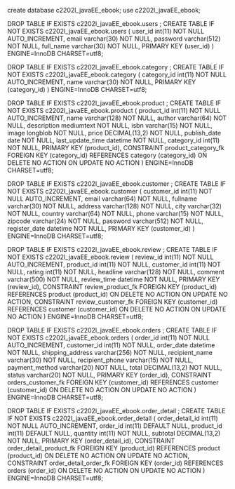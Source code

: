 create database c2202l_javaEE_ebook;
use c2202l_javaEE_ebook;

DROP TABLE IF EXISTS c2202l_javaEE_ebook.users ;
CREATE TABLE IF NOT EXISTS c2202l_javaEE_ebook.users (
	user_id int(11) NOT NULL AUTO_INCREMENT,
	email varchar(30) NOT NULL,
	password varchar(512) NOT NULL,
	full_name varchar(30) NOT NULL,
	PRIMARY KEY (user_id)
) ENGINE=InnoDB CHARSET=utf8;

DROP TABLE IF EXISTS c2202l_javaEE_ebook.category ;
CREATE TABLE IF NOT EXISTS c2202l_javaEE_ebook.category (
	category_id int(11) NOT NULL AUTO_INCREMENT,
	name varchar(30) NOT NULL,
	PRIMARY KEY (category_id) 
) ENGINE=InnoDB CHARSET=utf8;

DROP TABLE IF EXISTS c2202l_javaEE_ebook.product ;
CREATE TABLE IF NOT EXISTS c2202l_javaEE_ebook.product (
	product_id int(11) NOT NULL AUTO_INCREMENT,
	name varchar(128) NOT NULL,
	author varchar(64) NOT NULL,
	description mediumtext NOT NULL,
	isbn varchar(15) NOT NULL,
	image longblob NOT NULL,
	price DECIMAL(13,2) NOT NULL,
	publish_date date NOT NULL,
	last_update_time datetime NOT NULL,
	category_id int(11) NOT NULL,
	PRIMARY KEY (product_id),
	CONSTRAINT product_category_fk FOREIGN KEY (category_id) REFERENCES category (category_id) ON DELETE NO ACTION ON UPDATE NO ACTION
) ENGINE=InnoDB CHARSET=utf8;

DROP TABLE IF EXISTS c2202l_javaEE_ebook.customer ;
CREATE TABLE IF NOT EXISTS c2202l_javaEE_ebook.customer (
	customer_id int(11) NOT NULL AUTO_INCREMENT,
	email varchar(64) NOT NULL,
	fullname varchar(30) NOT NULL,
	address varchar(128) NOT NULL,
	city varchar(32) NOT NULL,
	country varchar(64) NOT NULL,
	phone varchar(15) NOT NULL,
	zipcode varchar(24) NOT NULL,
	password varchar(512) NOT NULL,
	register_date datetime NOT NULL,
	PRIMARY KEY (customer_id)
) ENGINE=InnoDB CHARSET=utf8;

DROP TABLE IF EXISTS c2202l_javaEE_ebook.review ;
CREATE TABLE IF NOT EXISTS c2202l_javaEE_ebook.review (
	review_id int(11) NOT NULL AUTO_INCREMENT,
	product_id int(11) NOT NULL,
	customer_id int(11) NOT NULL,
	rating int(11) NOT NULL,
	headline varchar(128) NOT NULL,
	comment varchar(500) NOT NULL,
	review_time datetime NOT NULL,
	PRIMARY KEY (review_id),
	CONSTRAINT review_product_fk FOREIGN KEY (product_id) REFERENCES product (product_id) ON DELETE NO ACTION ON UPDATE NO ACTION,
	CONSTRAINT review_customer_fk FOREIGN KEY (customer_id) REFERENCES customer (customer_id) ON DELETE NO ACTION ON UPDATE NO ACTION
) ENGINE=InnoDB CHARSET=utf8;

DROP TABLE IF EXISTS c2202l_javaEE_ebook.orders ;
CREATE TABLE IF NOT EXISTS c2202l_javaEE_ebook.orders (
	order_id int(11) NOT NULL AUTO_INCREMENT,
	customer_id int(11) NOT NULL,
	order_date datetime NOT NULL,
	shipping_address varchar(256) NOT NULL,
	recipient_name varchar(30) NOT NULL,
	recipient_phone varchar(15) NOT NULL,
	payment_method varchar(20) NOT NULL,
	total DECIMAL(13,2) NOT NULL,
	status varchar(20) NOT NULL,
	PRIMARY KEY (order_id),
CONSTRAINT orders_customer_fk FOREIGN KEY (customer_id) REFERENCES customer (customer_id) ON DELETE NO ACTION ON UPDATE NO ACTION
) ENGINE=InnoDB CHARSET=utf8;

DROP TABLE IF EXISTS c2202l_javaEE_ebook.order_detail ;
CREATE TABLE IF NOT EXISTS c2202l_javaEE_ebook.order_detail (
	order_detail_id int(11) NOT NULL AUTO_INCREMENT,
	order_id int(11) DEFAULT NULL,
	product_id int(11) DEFAULT NULL,
	quantity int(11) NOT NULL,
	subtotal DECIMAL(13,2) NOT NULL,
	PRIMARY KEY (order_detail_id),
	CONSTRAINT order_detail_product_fk FOREIGN KEY (product_id) REFERENCES product (product_id) ON DELETE NO ACTION ON UPDATE NO ACTION,
	CONSTRAINT order_detail_order_fk FOREIGN KEY (order_id) REFERENCES orders (order_id) ON DELETE NO ACTION ON UPDATE NO ACTION
) ENGINE=InnoDB CHARSET=utf8;